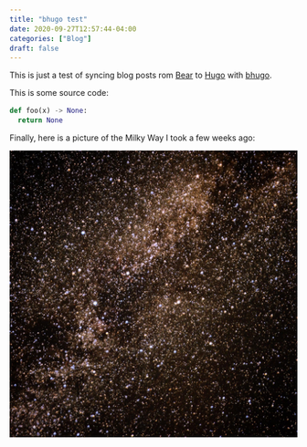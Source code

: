 ```yaml
---
title: "bhugo test"
date: 2020-09-27T12:57:44-04:00
categories: ["Blog"]
draft: false
---
```


This is just a test of syncing blog posts rom [Bear](https://bear.app/) to [Hugo](https://gohugo.io/) with [bhugo](https://github.com/Zach-Johnson/bhugo).

This is some source code:

```python
def foo(x) -> None:
  return None
```

Finally, here is a picture of the Milky Way I took a few weeks ago:

![--caption--](/img/milky-way.jpg)